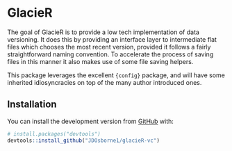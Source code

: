 
<!-- README.md is generated from README.Rmd. Please edit that file -->

# GlacieR

<!-- badges: start -->

<!-- badges: end -->

The goal of GlacieR is to provide a low tech implementation of data
versioning. It does this by providing an interface layer to intermediate
flat files which chooses the most recent version, provided it follows a
fairly straightforward naming convention. To accelerate the process of
saving files in this manner it also makes use of some file saving
helpers.

This package leverages the excellent `{config}` package, and will have
some inherited idiosyncracies on top of the many author introduced ones.

## Installation

You can install the development version from
[GitHub](https://github.com/) with:

``` r
# install.packages("devtools")
devtools::install_github("JDOsborne1/glacieR-vc")
```
